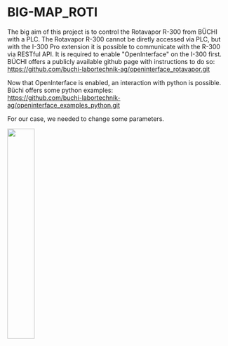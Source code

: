 # BIG-MAP_ROTI

The big aim of this project is to control the Rotavapor R-300 from BÜCHI with a PLC. The Rotavapor R-300 cannot be diretly accessed via PLC, but with the I-300 Pro extension it is possible to communicate with the R-300 via RESTful API. It is required to enable "OpenInterface" on the I-300 first. 
BÜCHI offers a publicly available github page with instructions to do so:\
https://github.com/buchi-labortechnik-ag/openinterface_rotavapor.git

Now that OpenInterface is enabled, an interaction with python is possible. 
Büchi offers some python examples:\
https://github.com/buchi-labortechnik-ag/openinterface_examples_python.git

For our case, we needed to change some parameters.


<img src="https://user-images.githubusercontent.com/101114939/165475572-87ca0ed3-5abb-4c0a-9a87-396802d7a8af.jpg" width="35%">
